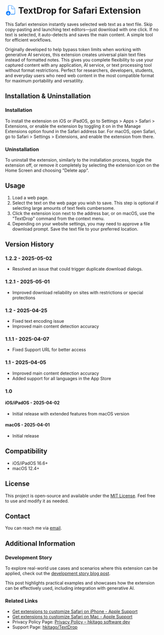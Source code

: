 # <img src="https://raw.githubusercontent.com/hkitago/TextDrop/refs/heads/main/Shared%20(App)/Resources/Icon.png" height="36" valign="bottom"/> TextDrop for Safari Extension

This Safari extension instantly saves selected web text as a text file. Skip copy-pasting and launching text editors—just download with one click. If no text is selected, it auto-detects and saves the main content. A simple tool for efficient workflows.

Originally developed to help bypass token limits when working with generative AI services, this extension creates universal plain text files instead of formatted notes. This gives you complete flexibility to use your captured content with any application, AI service, or text processing tool without format restrictions. Perfect for researchers, developers, students, and everyday users who need web content in the most compatible format for maximum portability and versatility.

## Installation & Uninstallation

### Installation

To install the extension on iOS or iPadOS, go to Settings > Apps > Safari > Extensions, or enable the extension by toggling it on in the Manage Extensions option found in the Safari address bar.
For macOS, open Safari, go to Safari > Settings > Extensions, and enable the extension from there.

### Uninstallation

To uninstall the extension, similarly to the installation process, toggle the extension off, or remove it completely by selecting the extension icon on the Home Screen and choosing "Delete app".

## Usage

1. Load a web page.
2. Select the text on the web page you wish to save. This step is optional if selecting large amounts of text feels cumbersome.
3. Click the extension icon next to the address bar, or on macOS, use the "TextDrop" command from the context menu.
4. Depending on your website settings, you may need to approve a file download prompt. Save the text file to your preferred location.

## Version History

### 1.2.2 - 2025-05-02

- Resolved an issue that could trigger duplicate download dialogs.

### 1.2.1 - 2025-05-01

- Improved download reliability on sites with restrictions or special protections

### 1.2 - 2025-04-25

- Fixed text encoding issue
- Improved main content detection accuracy

### 1.1.1 - 2025-04-07

- Fixed Support URL for better access

### 1.1 - 2025-04-05

- Improved main content detection accuracy
- Added support for all languages in the App Store

### 1.0

#### **iOS/iPadOS** - 2025-04-02

- Initial release with extended features from macOS version

#### **macOS** - 2025-04-01

- Initial release

## Compatibility

- iOS/iPadOS 16.6+
- macOS 12.4+

## License

This project is open-source and available under the [MIT License](LICENSE). Feel free to use and modify it as needed.

## Contact

You can reach me via [email](mailto:hkitago@icloud.com?subject=Support%20for%20TextDrop).

## Additional Information

### Development Story

To explore real-world use cases and scenarios where this extension can be applied, check out the [development story blog post](https://hkitago.com/2025/04/textdrop-dev-story/).

This post highlights practical examples and showcases how the extension can be effectively used, including integration with generative AI.

### Related Links

- [Get extensions to customize Safari on iPhone - Apple Support](https://support.apple.com/guide/iphone/iphab0432bf6/18.0/ios/18.0)
- [Get extensions to customize Safari on Mac - Apple Support](https://support.apple.com/guide/safari/get-extensions-sfri32508/mac)
- Privacy Policy Page: [Privacy Policy – hkitago software dev](https://hkitago.com/privacy-policy/)
- Support Page: [hkitago/TextDrop](https://github.com/hkitago/ColorMark/)

